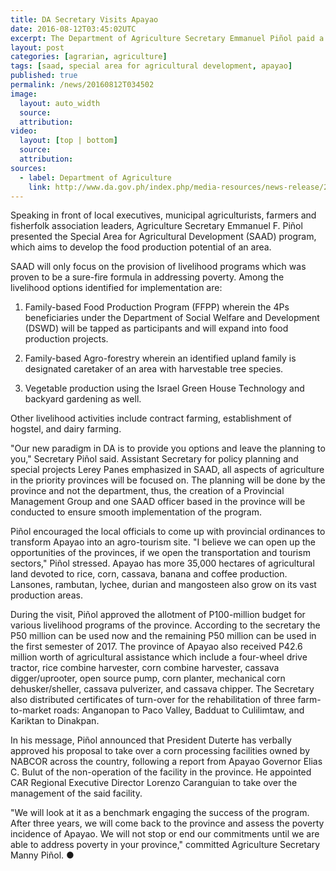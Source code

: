 ```yaml
---
title: DA Secretary Visits Apayao
date: 2016-08-12T03:45:02UTC
excerpt: The Department of Agriculture Secretary Emmanuel Piñol paid a visit to Apayao on 12 August as he continues his campaign for food and security and poverty alleviation program of the Duterte administration.
layout: post
categories: [agrarian, agriculture]
tags: [saad, special area for agricultural development, apayao]
published: true
permalink: /news/20160812T034502
image:
  layout: auto_width
  source: 
  attribution: 
video:
  layout: [top | bottom]
  source: 
  attribution: 
sources:
  - label: Department of Agriculture
    link: http://www.da.gov.ph/index.php/media-resources/news-release/2016-news-release/8316-da-seeks-to-intensify-agriculture-in-apayao
---
```


Speaking in front of local executives, municipal agriculturists, farmers and fisherfolk association leaders, Agriculture Secretary Emmanuel F. Piñol presented the Special Area for Agricultural Development (SAAD) program, which aims to develop the food production potential of an area.

SAAD will only focus on the provision of livelihood programs which was proven to be a sure-fire formula in addressing poverty.
Among the livelihood options identified for implementation are:

1. Family-based Food Production Program (FFPP) wherein the 4Ps beneficiaries under the Department of Social Welfare and Development (DSWD) will be tapped as participants and will expand into food production projects.

2. Family-based Agro-forestry wherein an identified upland family is designated caretaker of an area with harvestable tree species.

3. Vegetable production using the Israel Green House Technology and backyard gardening as well.

Other livelihood activities include contract farming, establishment of hogstel, and dairy farming.

"Our new paradigm in DA is to provide you options and leave the planning to you," Secretary Piñol said.
Assistant Secretary for policy planning and special projects Lerey Panes emphasized in SAAD, all aspects of agriculture in the priority provinces will be focused on.
The planning will be done by the province and not the department, thus, the creation of a Provincial Management Group and one SAAD officer based in the province will be conducted to ensure smooth implementation of the program.

Piñol encouraged the local officials to come up with provincial ordinances to transform Apayao into an agro-tourism site.
"I believe we can open up the opportunities of the provinces, if we open the transportation and tourism sectors," Piñol stressed.
Apayao has more 35,000 hectares of agricultural land devoted to rice, corn, cassava, banana and coffee production.
Lansones, rambutan, lychee, durian and mangosteen also grow on its vast production areas.

During the visit, Piñol approved the allotment of P100-million budget for various livelihood programs of the province.
According to the secretary the P50 million can be used now and the remaining P50 million can be used in the first semester of 2017.
The province of Apayao also received P42.6 million worth of agricultural assistance which include a four-wheel drive tractor, rice combine harvester, corn combine harvester, cassava digger/uprooter, open source pump, corn planter, mechanical corn dehusker/sheller, cassava pulverizer, and cassava chipper.
The Secretary also distributed certificates of turn-over for the rehabilitation of three farm-to-market roads: Anganopan to Paco Valley, Badduat to Culilimtaw, and Kariktan to Dinakpan.

In his message, Piñol announced that President Duterte has verbally approved his proposal to take over a corn processing facilities owned by NABCOR across the country, following a report from Apayao Governor Elias C. Bulut of the non-operation of the facility in the province. He appointed CAR Regional Executive Director Lorenzo Caranguian to take over the management of the said facility.

"We will look at it as a benchmark engaging the success of the program. After three years, we will come back to the province and assess the poverty incidence of Apayao. We will not stop or end our commitments until we are able to address poverty in your province," committed Agriculture Secretary Manny Piñol.
&#x25cf;

